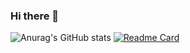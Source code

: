 ### Hi there 👋
![Anurag's GitHub stats](https://github-readme-stats.vercel.app/api?username=youziyaoyao&show_icons=true&theme=synthwave)
[![Readme Card](https://github-readme-stats.vercel.app/api/pin/?username=youziyaoyao&repo=github-readme-stats)](https://github.com/anuraghazra/github-readme-stats)
<!--
**youziyaoyao/youziyaoyao** is a ✨ _special_ ✨ repository because its `README.md` (this file) appears on your GitHub profile.

Here are some ideas to get you started:

- 🔭 I’m currently working on ...
- 🌱 I’m currently learning ...
- 👯 I’m looking to collaborate on ...
- 🤔 I’m looking for help with ...
- 💬 Ask me about ...
- 📫 How to reach me: ...
- 😄 Pronouns: ...
- ⚡ Fun fact: ...
-->
